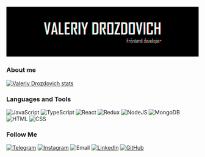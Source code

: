 ![Header](https://github.com/GooNext/goonext/blob/master/assets/glitchgg.gif)
### About me
  [![Valeriy Drozdovich stats](https://github-readme-stats.anuraghazra1.vercel.app/api?username=goonext&show_icons=true&include_all_commits=true&theme=highcontrast)](https://github.com/goonext)

### Languages and Tools
  ![JavaScript](https://img.shields.io/badge/-JavaScript-090909?style=for-the-badge&logo=JavaScript&logoColor=E9D54D)
  ![TypeScript](https://img.shields.io/badge/-TypeScript-090909?style=for-the-badge&logo=TypeScript&logoColor=017ACC)
  ![React](https://img.shields.io/badge/-React-090909?style=for-the-badge&logo=React&logoColor=00D8FF)
  ![Redux](https://img.shields.io/badge/-Redux-090909?style=for-the-badge&logo=Redux&logoColor=9371CB)
  ![NodeJS](https://img.shields.io/badge/-Nodejs-090909?style=for-the-badge&logo=Node.js&logoColor=6BBF47)
  ![MongoDB](https://img.shields.io/badge/-MongoDB-090909?style=for-the-badge&logo=MongoDB&logoColor=4EB03F)
  ![HTML](https://img.shields.io/badge/-HTML-090909?style=for-the-badge&logo=HTML5&logoColor=F16625)
  ![CSS](https://img.shields.io/badge/-CSS-090909?style=for-the-badge&logo=CSS3&logoColor=2A65F0)

### Follow Me
[![Telegram](https://img.shields.io/badge/-Telegram-090909?style=for-the-badge&logo=telegram&logoColor=27A0D9)](https://msng.link/o/?go_next=tg)
[![Instagram](https://img.shields.io/badge/-Instagram-090909?style=for-the-badge&logo=instagram&logoColor=C92F9C)](https://www.instagram.com/go___next/)
![Email](https://img.shields.io/badge/-valeracool133@gmail.com-090909?style=for-the-badge&logo=gmail&logoColor=EA4335)
[![LinkedIn](https://img.shields.io/badge/-Linkedin-090909?style=for-the-badge&logo=linkedin&logoColor=0A66C2)](https://www.linkedin.com/in/valery-drozdovich-23b83518b/)
[![GitHub](https://img.shields.io/badge/-GitHub-090909?style=for-the-badge&logo=github&logoColor=FFFFFF)](https://github.com/GooNext)
